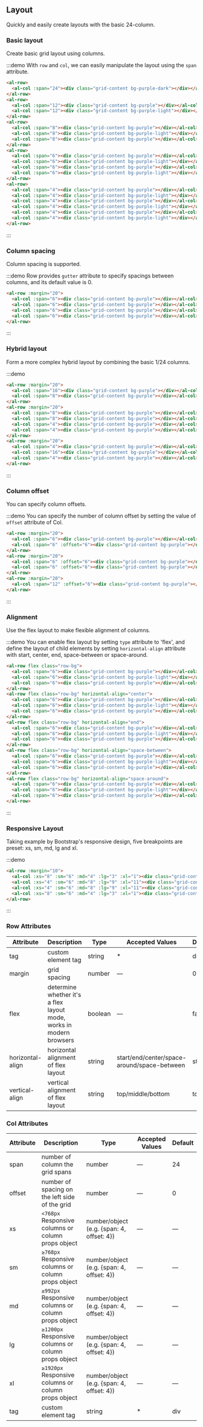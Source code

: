 ## Layout

Quickly and easily create layouts with the basic 24-column.

### Basic layout

Create basic grid layout using columns.

:::demo With `row` and `col`, we can easily manipulate the layout using the `span` attribute.
```html
<al-row>
  <al-col :span="24"><div class="grid-content bg-purple-dark"></div></al-col>
</al-row>
<al-row>
  <al-col :span="12"><div class="grid-content bg-purple"></div></al-col>
  <al-col :span="12"><div class="grid-content bg-purple-light"></div></al-col>
</al-row>
<al-row>
  <al-col :span="8"><div class="grid-content bg-purple"></div></al-col>
  <al-col :span="8"><div class="grid-content bg-purple-light"></div></al-col>
  <al-col :span="8"><div class="grid-content bg-purple"></div></al-col>
</al-row>
<al-row>
  <al-col :span="6"><div class="grid-content bg-purple"></div></al-col>
  <al-col :span="6"><div class="grid-content bg-purple-light"></div></al-col>
  <al-col :span="6"><div class="grid-content bg-purple"></div></al-col>
  <al-col :span="6"><div class="grid-content bg-purple-light"></div></al-col>
</al-row>
<al-row>
  <al-col :span="4"><div class="grid-content bg-purple"></div></al-col>
  <al-col :span="4"><div class="grid-content bg-purple-light"></div></al-col>
  <al-col :span="4"><div class="grid-content bg-purple"></div></al-col>
  <al-col :span="4"><div class="grid-content bg-purple-light"></div></al-col>
  <al-col :span="4"><div class="grid-content bg-purple"></div></al-col>
  <al-col :span="4"><div class="grid-content bg-purple-light"></div></al-col>
</al-row>

```
:::

### Column spacing

Column spacing is supported.

:::demo Row provides `gutter` attribute to specify spacings between columns, and its default value is 0.
```html
<al-row :margin="20">
  <al-col :span="6"><div class="grid-content bg-purple"></div></al-col>
  <al-col :span="6"><div class="grid-content bg-purple"></div></al-col>
  <al-col :span="6"><div class="grid-content bg-purple"></div></al-col>
  <al-col :span="6"><div class="grid-content bg-purple"></div></al-col>
</al-row>

```
:::

### Hybrid layout

Form a more complex hybrid layout by combining the basic 1/24 columns.

:::demo
```html
<al-row :margin="20">
  <al-col :span="16"><div class="grid-content bg-purple"></div></al-col>
  <al-col :span="8"><div class="grid-content bg-purple"></div></al-col>
</al-row>
<al-row :margin="20">
  <al-col :span="8"><div class="grid-content bg-purple"></div></al-col>
  <al-col :span="8"><div class="grid-content bg-purple"></div></al-col>
  <al-col :span="4"><div class="grid-content bg-purple"></div></al-col>
  <al-col :span="4"><div class="grid-content bg-purple"></div></al-col>
</al-row>
<al-row :margin="20">
  <al-col :span="4"><div class="grid-content bg-purple"></div></al-col>
  <al-col :span="16"><div class="grid-content bg-purple"></div></al-col>
  <al-col :span="4"><div class="grid-content bg-purple"></div></al-col>
</al-row>

```
:::

### Column offset

You can specify column offsets.

:::demo You can specify the number of column offset by setting the value of `offset` attribute of Col.

```html
<al-row :margin="20">
  <al-col :span="6"><div class="grid-content bg-purple"></div></al-col>
  <al-col :span="6" :offset="6"><div class="grid-content bg-purple"></div></al-col>
</al-row>
<al-row :margin="20">
  <al-col :span="6" :offset="6"><div class="grid-content bg-purple"></div></al-col>
  <al-col :span="6" :offset="6"><div class="grid-content bg-purple"></div></al-col>
</al-row>
<al-row :margin="20">
  <al-col :span="12" :offset="6"><div class="grid-content bg-purple"></div></al-col>
</al-row>

```
:::

### Alignment

Use the flex layout to make flexible alignment of columns.

:::demo You can enable flex layout by setting `type` attribute to 'flex', and define the layout of child elements by setting `horizontal-align` attribute with start, center, end, space-between or space-around.
```html
<al-row flex class="row-bg">
  <al-col :span="6"><div class="grid-content bg-purple"></div></al-col>
  <al-col :span="6"><div class="grid-content bg-purple-light"></div></al-col>
  <al-col :span="6"><div class="grid-content bg-purple"></div></al-col>
</al-row>
<al-row flex class="row-bg" horizontal-align="center">
  <al-col :span="6"><div class="grid-content bg-purple"></div></al-col>
  <al-col :span="6"><div class="grid-content bg-purple-light"></div></al-col>
  <al-col :span="6"><div class="grid-content bg-purple"></div></al-col>
</al-row>
<al-row flex class="row-bg" horizontal-align="end">
  <al-col :span="6"><div class="grid-content bg-purple"></div></al-col>
  <al-col :span="6"><div class="grid-content bg-purple-light"></div></al-col>
  <al-col :span="6"><div class="grid-content bg-purple"></div></al-col>
</al-row>
<al-row flex class="row-bg" horizontal-align="space-between">
  <al-col :span="6"><div class="grid-content bg-purple"></div></al-col>
  <al-col :span="6"><div class="grid-content bg-purple-light"></div></al-col>
  <al-col :span="6"><div class="grid-content bg-purple"></div></al-col>
</al-row>
<al-row flex class="row-bg" horizontal-align="space-around">
  <al-col :span="6"><div class="grid-content bg-purple"></div></al-col>
  <al-col :span="6"><div class="grid-content bg-purple-light"></div></al-col>
  <al-col :span="6"><div class="grid-content bg-purple"></div></al-col>
</al-row>

```
:::

### Responsive Layout

Taking example by Bootstrap's responsive design, five breakpoints are preset: xs, sm, md, lg and xl.

:::demo
```html
<al-row :margin="10">
  <al-col :xs="8" :sm="6" :md="4" :lg="3" :xl="1"><div class="grid-content bg-purple"></div></al-col>
  <al-col :xs="4" :sm="6" :md="8" :lg="9" :xl="11"><div class="grid-content bg-purple-light"></div></al-col>
  <al-col :xs="4" :sm="6" :md="8" :lg="9" :xl="11"><div class="grid-content bg-purple"></div></al-col>
  <al-col :xs="8" :sm="6" :md="4" :lg="3" :xl="1"><div class="grid-content bg-purple-light"></div></al-col>
</al-row>

```

:::
### Row Attributes
| Attribute      | Description          | Type      | Accepted Values       | Default  |
|---------- |-------------- |---------- |--------------------------------  |-------- |
| tag | custom element tag | string | * | div |
| margin | grid spacing | number | — | 0 |
| flex | determine whether it's a flex layout mode, works in modern browsers | boolean | — | false |
| horizontal-align | horizontal alignment of flex layout | string | start/end/center/space-around/space-between | start |
| vertical-align | vertical alignment of flex layout | string | top/middle/bottom | top |

### Col Attributes
| Attribute      | Description          | Type      | Accepted Values       | Default  |
|---------- |-------------- |---------- |--------------------------------  |-------- |
| span | number of column the grid spans | number | — | 24 |
| offset | number of spacing on the left side of the grid | number | — | 0 |
| xs | `<768px` Responsive columns or column props object | number/object (e.g. {span: 4, offset: 4}) | — | — |
| sm | `≥768px` Responsive columns or column props object | number/object (e.g. {span: 4, offset: 4}) | — | — |
| md | `≥992px` Responsive columns or column props object | number/object (e.g. {span: 4, offset: 4}) | — | — |
| lg | `≥1200px` Responsive columns or column props object | number/object (e.g. {span: 4, offset: 4}) | — | — |
| xl | `≥1920px` Responsive columns or column props object | number/object (e.g. {span: 4, offset: 4}) | — | — |
| tag | custom element tag | string | * | div |


